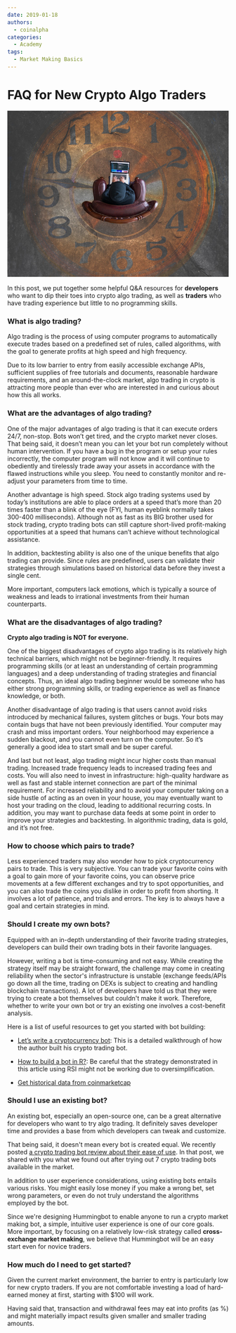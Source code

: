 ```yaml
---
date: 2019-01-18
authors:
  - coinalpha
categories:
  - Academy
tags:
  - Market Making Basics
---
```


# FAQ for New Crypto Algo Traders

![cover](cover.jpeg)

In this post, we put together some helpful Q&A resources for **developers** who want to dip their toes into crypto algo trading, as well as **traders** who have trading experience but little to no programming skills.

<!-- more -->

### What is algo trading?

Algo trading is the process of using computer programs to automatically execute trades based on a predefined set of rules, called algorithms, with the goal to generate profits at high speed and high frequency.

Due to its low barrier to entry from easily accessible exchange APIs, sufficient supplies of free tutorials and documents, reasonable hardware requirements, and an around-the-clock market, algo trading in crypto is attracting more people than ever who are interested in and curious about how this all works.

### What are the advantages of algo trading?

One of the major advantages of algo trading is that it can execute orders 24/7, non-stop. Bots won’t get tired, and the crypto market never closes. That being said, it doesn’t mean you can let your bot run completely without human intervention.  If you have a bug in the program or setup your rules incorrectly, the computer program will not know and it will continue to obediently and tirelessly trade away your assets in accordance with the flawed instructions while you sleep.  You need to constantly monitor and re-adjust your parameters from time to time.

Another advantage is high speed. Stock algo trading systems used by today’s institutions are able to place orders at a speed that’s more than 20 times faster than a blink of the eye (FYI, human eyeblink normally takes 300-400 milliseconds). Although not as fast as its BIG brother used for stock trading, crypto trading bots can still capture short-lived profit-making opportunities at a speed that humans can’t achieve without technological assistance.

In addition, backtesting ability is also one of the unique benefits that algo trading can provide. Since rules are predefined, users can validate their strategies through simulations based on historical data before they invest a single cent.

More important, computers lack emotions, which is typically a source of weakness and leads to irrational investments from their human counterparts.

### What are the disadvantages of algo trading?

**Crypto algo trading is NOT for everyone.**

One of the biggest disadvantages of crypto algo trading is its relatively high technical barriers, which might not be beginner-friendly. It requires programming skills (or at least an understanding of certain programming languages) and a deep understanding of trading strategies and financial concepts. Thus, an ideal algo trading beginner would be someone who has either strong programming skills, or trading experience as well as finance knowledge, or both.

Another disadvantage of algo trading is that users cannot avoid risks introduced by mechanical failures, system glitches or bugs. Your bots may contain bugs that have not been previously identified. Your computer may crash and miss important orders. Your neighborhood may experience a sudden blackout, and you cannot even turn on the computer. So it’s generally a good idea to start small and be super careful.

And last but not least, algo trading might incur higher costs than manual trading. Increased trade frequency leads to increased trading fees and costs.  You will also need to invest in infrastructure: high-quality hardware as well as fast and stable internet connection are part of the minimal requirement. For increased reliability and to avoid your computer taking on a side hustle of acting as an oven in your house, you may eventually want to host your trading on the cloud, leading to additional recurring costs.  In addition, you may want to purchase data feeds at some point in order to improve your strategies and backtesting. In algorithmic trading, data is gold, and it’s not free.


### How to choose which pairs to trade?

Less experienced traders may also wonder how to pick cryptocurrency pairs to trade. This is very subjective. You can trade your favorite coins with a goal to gain more of your favorite coins, you can observe price movements at a few different exchanges and try to spot opportunities, and you can also trade the coins you dislike in order to profit from shorting. It involves a lot of patience, and trials and errors. The key is to always have a goal and certain strategies in mind.


### Should I create my own bots?

Equipped with an in-depth understanding of their favorite trading strategies, developers can build their own trading bots in their favorite languages.

However, writing a bot is time-consuming and not easy. While creating the strategy itself may be straight forward, the challenge may come in creating reliability when the sector's infrastructure is unstable (exchange feeds/APIs go down all the time, trading on DEXs is subject to creating and handling blockchain transactions).  A lot of developers have told us that they were trying to create a bot themselves but couldn't make it work. Therefore, whether to write your own bot or try an existing one involves a cost-benefit analysis.

Here is a list of useful resources to get you started with bot building:

* [Let’s write a cryptocurrency bot](../2020-09-what-is-market-making/index.md): This is a detailed walkthrough of how the author built his crypto trading bot.

* [How to build a bot in R?](https://towardsdatascience.com/build-a-cryptocurrency-trading-bot-with-r-1445c429e1b1): Be careful that the strategy demonstrated in this article using RSI might not be working due to oversimplification.

* [Get historical data from coinmarketcap](https://github.com/Alescontrela/coinmarketcap-history)

### Should I use an existing bot?

An existing bot, especially an open-source one, can be a great alternative for developers who want to try algo trading. It definitely saves developer time and provides a base from which developers can tweak and customize.

That being said, it doesn't mean every bot is created equal. We recently posted [a crypto trading bot review about their ease of use](../2019-05-crypto-bot-reviews/index.md). In that post, we shared with you what we found out after trying out 7 crypto trading bots available in the market.

In addition to user experience considerations, using existing bots entails various risks. You might easily lose money if you make a wrong bet, set wrong parameters, or even do not truly understand the algorithms employed by the bot.

Since we're designing Hummingbot to enable anyone to run a crypto market making bot, a simple, intuitive user experience is one of our core goals. More important, by focusing on a relatively low-risk strategy called **cross-exchange market making**, we believe that Hummingbot will be an easy start even for novice traders.

### How much do I need to get started?

Given the current market environment, the barrier to entry is particularly low for new crypto traders. If you are not comfortable investing a load of hard-earned money at first, starting with $100 will work.

Having said that, transaction and withdrawal fees may eat into profits (as %) and might materially impact results given smaller and smaller trading amounts.